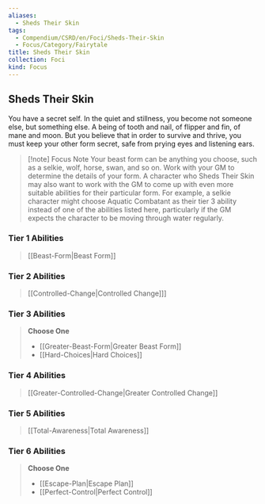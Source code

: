 ```yaml
---
aliases:
  - Sheds Their Skin
tags:
  - Compendium/CSRD/en/Foci/Sheds-Their-Skin
  - Focus/Category/Fairytale
title: Sheds Their Skin
collection: Foci
kind: Focus
---
```

## Sheds Their Skin
You have a secret self. In the quiet and stillness, you become not someone else, but something else. A being of tooth and nail, of flipper and fin, of mane and moon. But you believe that in order to survive and thrive, you must keep your other form secret, safe from prying eyes and listening ears.

>[!note] Focus Note
>Your beast form can be anything you choose, such as a selkie, wolf, horse, swan, and so on. Work with your GM to determine the details of your form. A character who Sheds Their Skin may also want to work with the GM to come up with even more suitable abilities for their particular form. For example, a selkie character might choose Aquatic Combatant as their tier 3 ability instead of one of the abilities listed here, particularly if the GM expects the character to be moving through water regularly.


### Tier 1 Abilities  
> [[Beast-Form|Beast Form]]  

### Tier 2 Abilities  
> [[Controlled-Change|Controlled Change]]]  


### Tier 3 Abilities  
> **Choose One**  
>- [[Greater-Beast-Form|Greater Beast Form]]  
>- [[Hard-Choices|Hard Choices]]  


### Tier 4 Abilities  
>[[Greater-Controlled-Change|Greater Controlled Change]]  



### Tier 5 Abilities  
> [[Total-Awareness|Total Awareness]]  


### Tier 6 Abilities  
> **Choose One**  
>- [[Escape-Plan|Escape Plan]]  
>- [[Perfect-Control|Perfect Control]]